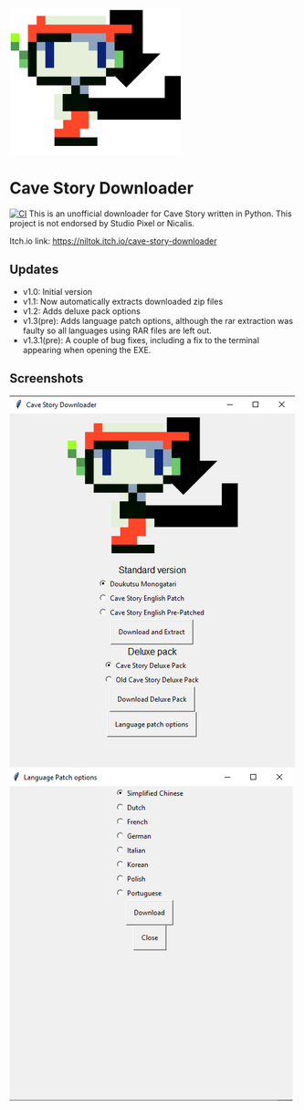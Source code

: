 ![Cave Story Downloader logo](src/logo.png)<br>
#  Cave Story Downloader
[![CI](https://github.com/niltok64/CSDL/actions/workflows/main.yml/badge.svg)](https://github.com/niltok64/CSDL/actions/workflows/main.yml)
This is an unofficial downloader for Cave Story written in Python. This project is not endorsed by Studio Pixel or Nicalis.

Itch.io link: https://niltok.itch.io/cave-story-downloader
## Updates
- v1.0: Initial version
- v1.1: Now automatically extracts downloaded zip files
- v1.2: Adds deluxe pack options
- v1.3(pre): Adds language patch options, although the rar extraction was faulty so all languages using RAR files are left out.
- v1.3.1(pre): A couple of bug fixes, including a fix to the terminal appearing when opening the EXE.
## Screenshots
![Screenshot of main window](ITCH/screenshot1.png)
![Screenshot of language patch window](ITCH/screenshot2.png)
